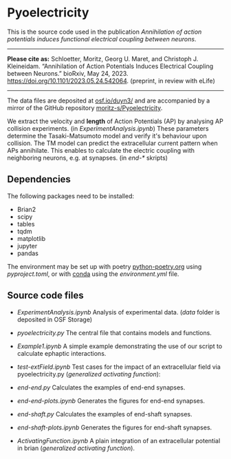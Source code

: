 # Pyoelectricity

This is the source code used in the publication
_Annihilation of action potentials induces functional electrical coupling between neurons_.

---
**Please cite as:**
Schloetter, Moritz, Georg U. Maret, and Christoph J. Kleineidam. “Annihilation of Action Potentials Induces Electrical Coupling between Neurons.” bioRxiv, May 24, 2023. https://doi.org/10.1101/2023.05.24.542064. (preprint, in review with eLife)

---

The data files are deposited at
[osf.io/duyn3/](https://osf.io/duyn3/)
and are accompanied by a mirror of the GitHub repository
[moritz-s/Pyoelectricity](https://github.com/moritz-s/Pyoelectricity).

We extract the velocity and __length__ of Action Potentials (AP) by analysing AP collision experiments.
(in _ExperimentAnalysis.ipynb_)
These parameters determine the Tasaki-Matsumoto model and verify it's behaviour upon collision.
The TM model can predict the extracellular current pattern when APs annihilate.
This enables to calculate the electric coupling with neighboring neurons, e.g. at synapses.
(in _end-*_ skripts)

## Dependencies
The following packages need to be installed:

- Brian2
- scipy
- tables
- tqdm
- matplotlib
- jupyter
- pandas

The environment may be set up with poetry 
[python-poetry.org](python-poetry.org)
using _pyproject.toml_, or with 
[conda](anaconda.com) using the _environment.yml_ file.

## Source code files

- _ExperimentAnalysis.ipynb_ Analysis of experimental data. (_data_ folder is deposited in OSF Storage)

- _pyoelectricity.py_ The central file that contains models and functions.

- _Example1.ipynb_ A simple example demonstrating the use of our script to calculate ephaptic interactions.

- _test-extField.ipynb_ Test cases for the impact of an extracellular field via pyoelectricity.py (_generalized activating function_): 

- _end-end.py_ Calculates the examples of end-end synapses.
- _end-end-plots.ipynb_ Generates the figures for end-end synapses.
- _end-shaft.py_ Calculates the examples of end-shaft synapses.
- _end-shaft-plots.ipynb_ Generates the figures for end-shaft synapses.

- _ActivatingFunction.ipynb_ A plain integration of an extracellular potential in brian (_generalized activating function_).
